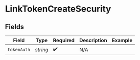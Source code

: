 # LinkTokenCreateSecurity


## Fields

| Field              | Type               | Required           | Description        | Example            |
| ------------------ | ------------------ | ------------------ | ------------------ | ------------------ |
| `tokenAuth`        | *string*           | :heavy_check_mark: | N/A                |                    |
